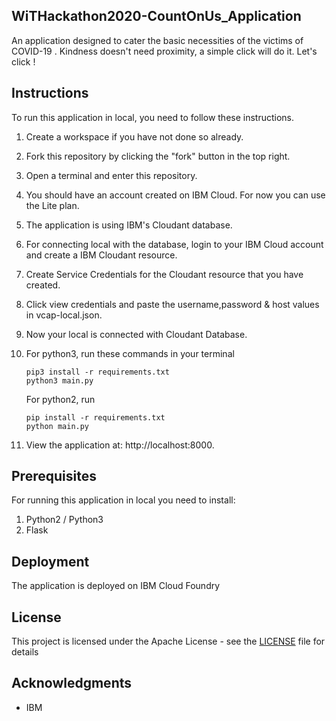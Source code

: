 ## WiTHackathon2020-CountOnUs_Application

An application designed to cater the basic necessities of the victims of COVID-19 . Kindness doesn't need proximity, a simple click will do it. Let's click !

## Instructions

To run this application in local, you need to follow these instructions.

1. Create a workspace if you have not done so already.
2. Fork this repository by clicking the "fork" button in the top right.
3. Open a terminal and enter this repository.
4. You should have an account created on IBM Cloud. For now you can use the Lite plan.
5. The application is using IBM's Cloudant database.
6. For connecting local with the database, login to your IBM Cloud account and create a IBM Cloudant resource.
7. Create Service Credentials for the Cloudant resource that you have created.
8. Click view credentials and paste the username,password & host values in vcap-local.json.
9. Now your local is connected with Cloudant Database.
10. For python3, run these commands in your terminal
    ```
    pip3 install -r requirements.txt
    python3 main.py
    ```
    For python2, run
    ```
    pip install -r requirements.txt
    python main.py
    ``` 
 
11. View the application at: http://localhost:8000.

## Prerequisites

For running this application in local you need to install:
1. Python2 / Python3
2. Flask


## Deployment

The application is deployed on IBM Cloud Foundry


## License

This project is licensed under the Apache License - see the [LICENSE](LICENSE) file for details

## Acknowledgments

* IBM
